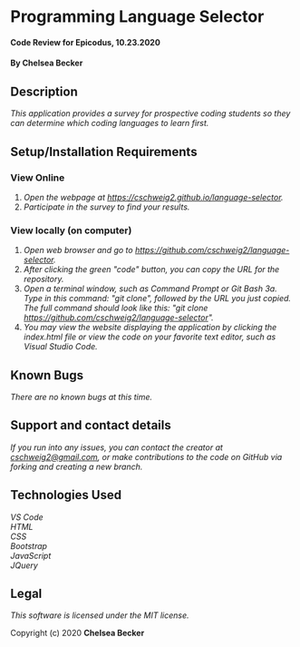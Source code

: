 # Programming Language Selector

#### Code Review for Epicodus, 10.23.2020

#### **By Chelsea Becker**

## Description

_This application provides a survey for prospective coding students so they can determine which coding languages to learn first._

## Setup/Installation Requirements
### View Online
1. _Open the webpage at https://cschweig2.github.io/language-selector._
2. _Participate in the survey to find your results._

### View locally (on computer)
1. _Open web browser and go to https://github.com/cschweig2/language-selector._
2. _After clicking the green "code" button, you can copy the URL for the repository._
3. _Open a terminal window, such as Command Prompt or Git Bash
  3a. Type in this command: "git clone", followed by the URL you just copied. The full command should look like this: "git clone https://github.com/cschweig2/language-selector"._
4. _You may view the website displaying the application by clicking the index.html file or view the code on your favorite text editor, such as Visual Studio Code._

## Known Bugs

_There are no known bugs at this time._

## Support and contact details

_If you run into any issues, you can contact the creator at cschweig2@gmail.com, or make contributions to the code on GitHub via forking and creating a new branch._

## Technologies Used

_VS Code_ <br />
_HTML_ <br />
_CSS_ <br />
_Bootstrap_ <br />
_JavaScript_ <br />
_JQuery_

## Legal

*This software is licensed under the MIT license.*

Copyright (c) 2020 **Chelsea Becker**